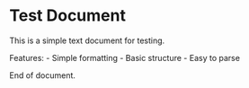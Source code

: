 # Test Document

This is a simple text document for testing.

Features: - Simple formatting - Basic structure - Easy to parse

End of document.
